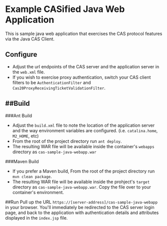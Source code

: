 Example CASified Java Web Application
=====================================

This is sample java web application that exercises the CAS protocol features via the Java CAS Client.

Configure
---------

- Adjust the url endpoints of the CAS server and the application server in the `web.xml` file.
- If you wish to exercise proxy authentication, switch your CAS client filters to be `AuthenticationFilter` and `Cas20ProxyReceivingTicketValidationFilter`.

##Build
-------

###Ant Build

- Adjust the `build.xml` file to note the location of the application server and the way environment variables are configured. (i.e. `catalina.home`, `M2_HOME`, etc)
- From the root of the project directory run `ant deploy`. 
- The resulting WAR file will be available inside the container's `webapps` directory as `cas-sample-java-webapp.war`

###Maven Build

- If you prefer a Maven build, From the root of the project directory run `mvn clean package`. 
- The resulting WAR file will be available inside the prohject's `target` directory as `cas-sample-java-webapp.war`. Copy the file over to your container's environment. 

##Run
Pull up the URL `https://[server-address]/cas-sample-java-webapp` in your browser. You'll immediately be redirected to the CAS server login page, and back to the application with authentication details and attributes displayed in the `index.jsp` file.


